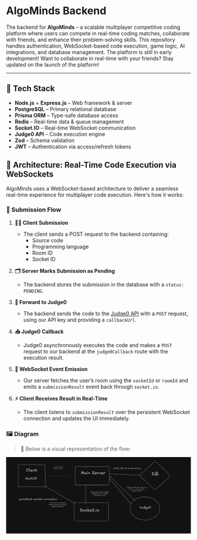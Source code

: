# AlgoMinds Backend

The backend for **AlgoMinds** – a scalable multiplayer competitive coding platform where users can compete in real-time coding matches, collaborate with friends, and enhance their problem-solving skills. This repository handles authentication, WebSocket-based code execution, game logic, AI integrations, and database management. The platform is still in early development! Want to collaborate in real-time with your friends? Stay updated on the launch of the platform!

---

## 🚀 Tech Stack

- **Node.js** + **Express.js** – Web framework & server
- **PostgreSQL** – Primary relational database
- **Prisma ORM** – Type-safe database access
- **Redis** – Real-time data & queue management
- **Socket.IO** – Real-time WebSocket communication
- **Judge0 API** – Code execution engine
- **Zod** – Schema validation
- **JWT** – Authentication via access/refresh tokens

## 🧠 Architecture: Real-Time Code Execution via WebSockets

AlgoMinds uses a WebSocket-based architecture to deliver a seamless real-time experience for multiplayer code execution. Here's how it works:

### 🔁 Submission Flow

1. **🧑‍💻 Client Submission**
   - The client sends a POST request to the backend containing:
     - Source code
     - Programming language
     - Room ID
     - Socket ID

2. **🗂️ Server Marks Submission as Pending**
   - The backend stores the submission in the database with a `status: PENDING`.

3. **🚀 Forward to Judge0**
   - The backend sends the code to the [Judge0 API](https://judge0.com/) with a `POST` request, using our API key and providing a `callbackUrl`.

4. **📥 Judge0 Callback**
   - Judge0 asynchronously executes the code and makes a `POST` request to our backend at the `judge0Callback` route with the execution result.

5. **📡 WebSocket Event Emission**
   - Our server fetches the user’s room using the `socketId` or `roomId` and emits a `submissionResult` event back through `socket.io`.

6. **⚡ Client Receives Result in Real-Time**
   - The client listens to `submissionResult` over the persistent WebSocket connection and updates the UI immediately.

### 🖼️ Diagram

> 📌 Below is a visual representation of the flow:

![Code Execution Flow – Excalidraw Diagram](./server/docs/code-execution-architecture.png)

